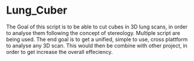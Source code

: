 # Lung_Cuber
The Goal of this script is to be able to cut cubes in 3D lung scans, in order to analyse them following the concept of stereology. Multiple script are being used. The end goal is to get a unified, simple to use, cross plattform to analyse any 3D scan. This would then be combine with other project, in order to get increase the overall effeciency.

